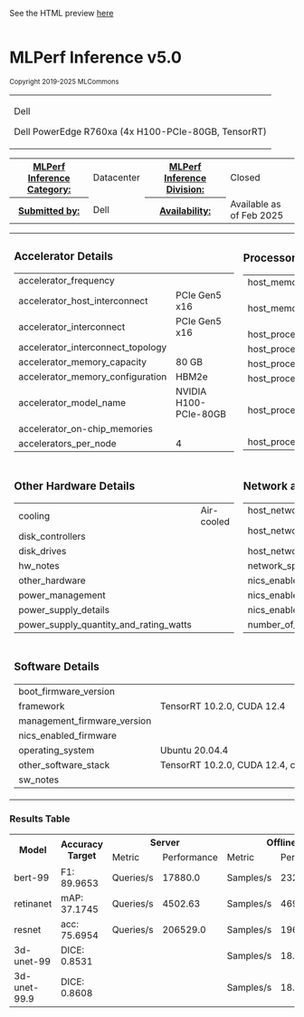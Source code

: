 
See the HTML preview [here](https://htmlpreview.github.io/?https://github.com/mlcommons/mlperf_inference_test_submissions_v5.0/blob/main/closed/Dell/results/R760xa_H100_PCIe_80GBx4_TRT/summary.html)



<div class="resultpage">
 <div class="titlebarcontainer">
  <div class="logo">
   <a href="/" style="border: none"><img src="" alt="" /></a>
  </div>
  <div class="titlebar">
   <h1 class="title">MLPerf Inference v5.0</h1>
   <p style="font-size: smaller">Copyright 2019-2025 MLCommons</p>
  </div>
 </div>
 <table class="titlebarcontainer">
  <tr>
   <td class="headerbar" rowspan="2">
    <p>Dell     </p>
    <p>Dell PowerEdge R760xa (4x H100-PCIe-80GB, TensorRT)    </p>
   </td>
  </tr>
 </table>
 <table class="datebar">
  <tbody>
   <tr>
    <th id="license_num"><a href="">MLPerf Inference Category:</a></th>
    <td id="license_num_val">Datacenter</td>
    <th id="test_date"><a href="">MLPerf Inference Division:</a></th>
    <td id="test_date_val">Closed</td>
   </tr>
   <tr>
    <th id="tester"><a href="">Submitted by:</a></th>
    <td id="tester_val">Dell</td>
    <th id="sw_avail"><a href="">Availability:</a></th>
    <td id="sw_avail_val">Available as of Feb 2025</td>
   </tr>
  </tbody>
 </table>
  
<table>
            <tr><td><h3>Accelerator Details</h3><table><tr><td>accelerator_frequency</td><td></td></tr><tr><td>accelerator_host_interconnect</td><td>PCIe Gen5 x16</td></tr><tr><td>accelerator_interconnect</td><td>PCIe Gen5 x16</td></tr><tr><td>accelerator_interconnect_topology</td><td></td></tr><tr><td>accelerator_memory_capacity</td><td>80 GB</td></tr><tr><td>accelerator_memory_configuration</td><td>HBM2e</td></tr><tr><td>accelerator_model_name</td><td>NVIDIA H100-PCIe-80GB</td></tr><tr><td>accelerator_on-chip_memories</td><td></td></tr><tr><td>accelerators_per_node</td><td>4</td></tr></table></td> <td><h3>Processor and Memory Details</h3><table><tr><td>host_memory_capacity</td><td>2 TB</td></tr><tr><td>host_memory_configuration</td><td>32x 64GB DDR5</td></tr><tr><td>host_processor_caches</td><td></td></tr><tr><td>host_processor_core_count</td><td>64</td></tr><tr><td>host_processor_frequency</td><td></td></tr><tr><td>host_processor_interconnect</td><td></td></tr><tr><td>host_processor_model_name</td><td>Intel(R) Xeon(R) Platinum 8480+</td></tr><tr><td>host_processors_per_node</td><td>2</td></tr></table></td> </tr>
            <tr><td ><h3>Other Hardware Details</h3><table><tr><td>cooling</td><td>Air-cooled</td></tr><tr><td>disk_controllers</td><td></td></tr><tr><td>disk_drives</td><td></td></tr><tr><td>hw_notes</td><td></td></tr><tr><td>other_hardware</td><td></td></tr><tr><td>power_management</td><td></td></tr><tr><td>power_supply_details</td><td></td></tr><tr><td>power_supply_quantity_and_rating_watts</td><td></td></tr></table></td> <td><h3>Network and Interconnect Details</h3><table><tr><td>host_networking</td><td>Ethernet</td></tr><tr><td>host_network_card_count</td><td>2x 100GbE</td></tr><tr><td>host_networking_topology</td><td>N/A</td></tr><tr><td>network_speed_mbit</td><td></td></tr><tr><td>nics_enabled_connected</td><td></td></tr><tr><td>nics_enabled_firmware</td><td></td></tr><tr><td>nics_enabled_os</td><td></td></tr><tr><td>number_of_type_nics_installed</td><td></td></tr></table></td> </tr>
            <tr><td colspan="2"><h3>Software Details</h3><table><tr><td>boot_firmware_version</td><td></td></tr><tr><td>framework</td><td>TensorRT 10.2.0, CUDA 12.4</td></tr><tr><td>management_firmware_version</td><td></td></tr><tr><td>nics_enabled_firmware</td><td></td></tr><tr><td>operating_system</td><td>Ubuntu 20.04.4</td></tr><tr><td>other_software_stack</td><td>TensorRT 10.2.0, CUDA 12.4, cuDNN 8.9.7, Driver 550.54</td></tr><tr><td>sw_notes</td><td></td></tr></table></td> </tr>
            </table>

<h3>Results Table</h3>
<table>
    <tr>
        <th rowspan="2">Model</th>
        <th rowspan="2">Accuracy Target</th>
        <th colspan="2">Server</th>
        <th colspan="2">Offline</th>
    </tr>
    <tr> 
    <td>Metric</td>
    <td>Performance</td>
    <td>Metric</td>
    <td>Performance</td>
    </tr>
    <tr><td>bert-99</td><td>F1: 89.9653</td><td>Queries/s</td> <td>17880.0</td><td>Samples/s</td> <td>23238.4</td><tr><td>retinanet</td><td>mAP: 37.1745</td><td>Queries/s</td> <td>4502.63</td><td>Samples/s</td> <td>4690.54</td><tr><td>resnet</td><td>acc: 75.6954</td><td>Queries/s</td> <td>206529.0</td><td>Samples/s</td> <td>196365.0</td><tr><td>3d-unet-99</td><td>DICE: 0.8531</td><td></td><td></td><td>Samples/s</td> <td>18.6131</td><tr><td>3d-unet-99.9</td><td>DICE: 0.8608</td><td></td><td></td><td>Samples/s</td> <td>18.6131</td></table>

